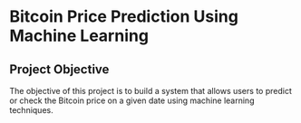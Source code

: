 <h1>Bitcoin Price Prediction Using Machine Learning</h1>

<h2>Project Objective</h2>
<p>The objective of this project is to build a system that allows users to predict or check the Bitcoin price on a given date using machine learning techniques.</p>



